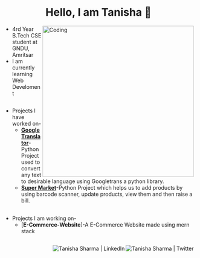 <h1 align="center">Hello, I am Tanisha 👋</h1>
<img align="right" alt="Coding" width="400" src="https://user-images.githubusercontent.com/64729135/176873374-8788bb92-7f79-4c62-bfff-b828536f5ef8.png">



- 4rd Year B.Tech CSE student at GNDU, Amritsar <br />
- I am currently learning Web Develoment <br />


##

- Projects I have worked on- <br />
   - [**Google Translator**](https://github.com/TanishaSharma25/Google-Translator)-Python Project used to convert any text to desirable language using Googletrans a python library. <br />
   - [**Super Market**](https://github.com/TanishaSharma25/Super-Market)-Python Project which helps us to add products by using barcode scanner, update products, view them and then raise a bill. <br />
   
##

- Projects I am working on- <br />
   - [**E-Commerce-Website**]-A E-Commerce Website made using mern stack <br />

##

<a href="https://twitter.com/rare_inferno">
<img align="right" alt="Tanisha Sharma | Twitter "src="https://img.icons8.com/fluent/48/000000/twitter.png"/>
</a>
<a href="https://www.linkedin.com/in/tanisha-sharma-718654229/">
<img align="right" alt="Tanisha Sharma | LinkedIn "src="https://img.icons8.com/fluent/48/000000/linkedin.png"/>
</a>
